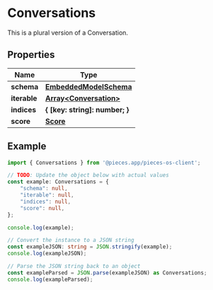 
# Conversations

This is a plural version of a Conversation.

## Properties

Name | Type
------------ | -------------
**schema** | [**EmbeddedModelSchema**](EmbeddedModelSchema)
**iterable** | [**Array&lt;Conversation&gt;**](Conversation)
**indices** | **\{ [key: string]: number; \}**
**score** | [**Score**](Score)

## Example

```typescript
import { Conversations } from '@pieces.app/pieces-os-client';

// TODO: Update the object below with actual values
const example: Conversations = {
    "schema": null,
    "iterable": null,
    "indices": null,
    "score": null,
};

console.log(example);

// Convert the instance to a JSON string
const exampleJSON: string = JSON.stringify(example);
console.log(exampleJSON);

// Parse the JSON string back to an object
const exampleParsed = JSON.parse(exampleJSON) as Conversations;
console.log(exampleParsed);
```



